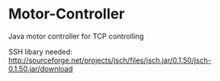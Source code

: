 Motor-Controller
================

Java motor controller for TCP controlling

SSH libary needed: http://sourceforge.net/projects/jsch/files/jsch.jar/0.1.50/jsch-0.1.50.jar/download
